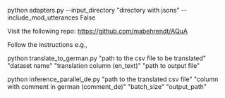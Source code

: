 python adapters.py --input_directory "directory with jsons" --include_mod_utterances False
				               
Visit the following repo: https://github.com/mabehrendt/AQuA

Follow the instructions e.g., 

python translate_to_german.py "path to the csv file to be translated" "dataset name" "translation column (en_text)" "path to output file"

python inference_parallel_de.py "path to the translated csv file" "column with comment in german (comment_de)" "batch_size" "output_path"


				               